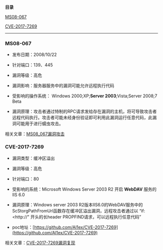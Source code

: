 **目录**

[MS08-067](#t0)

[CVE-2017-7269](#t1)

* * *

### MS08-067

*   发布日期：2008/10/22
*   针对端口：139、445
*   漏洞等级：高危
*   漏洞影响：服务器服务中的漏洞可能允许远程执行代码
*   受影响的操作系统： Windows 2000;XP;**Server 2003**;Vista;Server 2008;7 Beta
*   漏洞原理：攻击者通过特制的RPC请求发给存在漏洞的主机，将可导致攻击者远程代码执行。攻击者可能未经身份验证即可利用此漏洞运行任意代码，此漏洞可能用于进行蠕虫攻击。

相关文章：[MS08\_067漏洞攻击](https://blog.csdn.net/qq_36119192/article/details/84557619)

### CVE-2017-7269

*   漏洞类型：缓冲区溢出
*   漏洞等级：高危
*   针对端口：80
*   受影响的系统：Microsoft Windows Server 2003 R2 开启 **WebDAV** 服务的 IIS 6.0
*   漏洞原理：Windows server 2003 R2版本IIS6.0的WebDAV服务中的ScStorgPathFromUrl函数存在缓冲区溢出漏洞，远程攻击者通过以 “if:<http://" 开头的长header PROPFIND请求，可以远程执行任意代码”
*   poc地址：[https://github.com/Al1ex/CVE-2017-7269](https://github.com/Al1ex/CVE-2017-7269)

相关文章：[CVE-2017-7269漏洞复现](https://blog.csdn.net/Fly_hps/article/details/79568430)